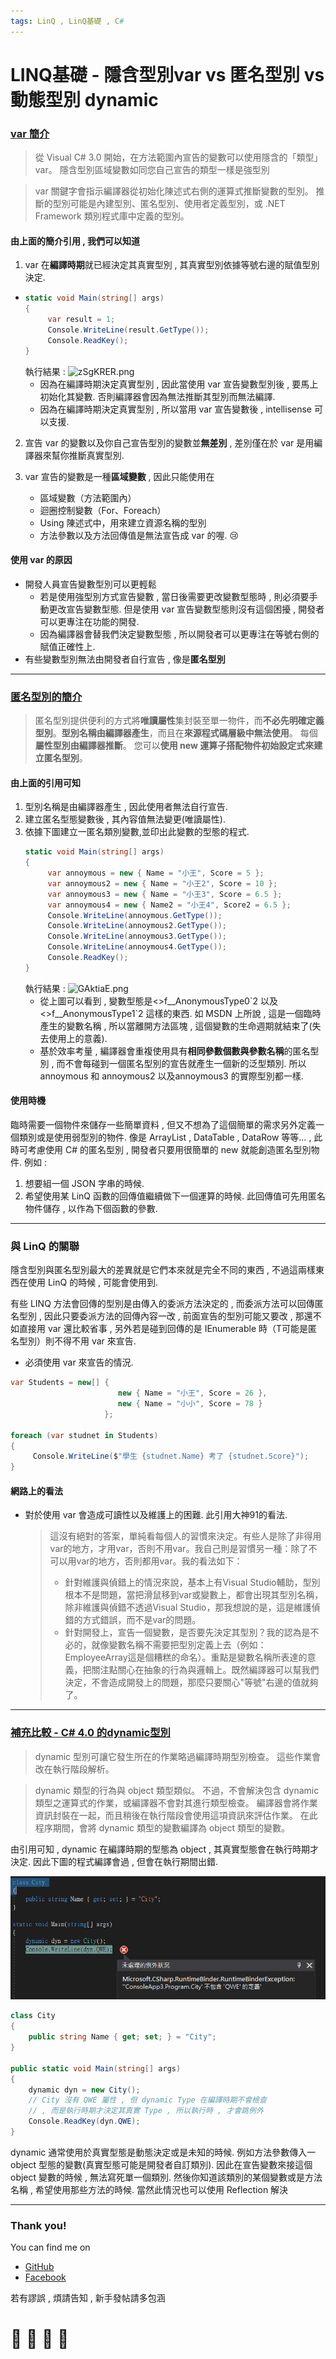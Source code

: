 ```yaml
---
tags: LinQ , LinQ基礎 , C#
---
```


# LINQ基礎 - 隱含型別var vs 匿名型別 vs 動態型別 dynamic

### [var 簡介](https://docs.microsoft.com/zh-tw/dotnet/csharp/language-reference/keywords/var)

> 從 Visual C# 3.0 開始，在方法範圍內宣告的變數可以使用隱含的「類型」var。 隱含型別區域變數如同您自己宣告的類型一樣是強型別

> var 關鍵字會指示編譯器從初始化陳述式右側的運算式推斷變數的型別。 推斷的型別可能是內建型別、匿名型別、使用者定義型別，或 .NET Framework 類別程式庫中定義的型別。
> 

#### 由上面的簡介引用 , 我們可以知道
1. var 在**編譯時期**就已經決定其真實型別 , 其真實型別依據等號右邊的賦值型別決定.
- ```C#
  static void Main(string[] args)
  {
       var result = 1;
       Console.WriteLine(result.GetType());
       Console.ReadKey();
  }
  ```
  執行結果 : ![zSgKRER.png](https://github.com/s0920832252/LinQ-Note/blob/master/Resources/zSgKRER.png?raw=true)
  - 因為在編譯時期決定真實型別 , 因此當使用 var 宣告變數型別後 , 要馬上初始化其變數. 否則編譯器會因為無法推斷其型別而無法編譯.
  - 因為在編譯時期決定真實型別 , 所以當用 var 宣告變數後 , intellisense 可以支援.
    
2. 宣告 var 的變數以及你自己宣告型別的變數並**無差別** , 差別僅在於 var 是用編譯器來幫你推斷真實型別.

3. var 宣告的變數是一種**區域變數** , 因此只能使用在
    - 區域變數（方法範圍內）
    - 迴圈控制變數（For、Foreach）
    - Using 陳述式中，用來建立資源名稱的型別
    - 方法參數以及方法回傳值是無法宣告成 var 的喔. :cry: 

#### 使用 var 的原因
- 開發人員宣告變數型別可以更輕鬆
    - 若是使用強型別方式宣告變數 , 當日後需要更改變數型態時 , 則必須要手動更改宣告變數型態. 但是使用 var 宣告變數型態則沒有這個困擾 , 開發者可以更專注在功能的開發.
    - 因為編譯器會替我們決定變數型態 , 所以開發者可以更專注在等號右側的賦值正確性上.
- 有些變數型別無法由開發者自行宣告 , 像是**匿名型別**

---

### [匿名型別的簡介](https://docs.microsoft.com/zh-tw/dotnet/csharp/programming-guide/classes-and-structs/anonymous-types)

> 匿名型別提供便利的方式將**唯讀屬性**集封裝至單一物件，而**不必先明確定義型別**。**型別名稱由編譯器產生**，而且在**來源程式碼層級中無法使用**。 每個**屬性型別由編譯器推斷**。
您可以**使用 new 運算子搭配物件初始設定式來建立匿名型別**。

#### 由上面的引用可知
1. 型別名稱是由編譯器產生 , 因此使用者無法自行宣告.
2. 建立匿名型態變數後 , 其內容值無法變更(唯讀屬性).
3. 依據下圖建立一匿名類別變數,並印出此變數的型態的程式.
    ```C#
    static void Main(string[] args)
    {
         var annoymous = new { Name = "小王", Score = 5 };
         var annoymous2 = new { Name = "小王2", Score = 10 };
         var annoymous3 = new { Name = "小王3", Score = 6.5 };
         var annoymous4 = new { Name2 = "小王4", Score2 = 6.5 };
         Console.WriteLine(annoymous.GetType());
         Console.WriteLine(annoymous2.GetType());
         Console.WriteLine(annoymous3.GetType());
         Console.WriteLine(annoymous4.GetType());
         Console.ReadKey();
    }
    ```    
    執行結果 : ![GAktiaE.png](https://github.com/s0920832252/LinQ-Note/blob/master/Resources/GAktiaE.png?raw=true)
    - 從上圖可以看到 , 變數型態是<>f__AnonymousType0\`2 以及 <>f__AnonymousType1\`2 這樣的東西. 如 MSDN 上所說 , 這是一個臨時產生的變數名稱 , 所以當離開方法區塊 , 這個變數的生命週期就結束了(失去使用上的意義).
    - 基於效率考量 , 編譯器會重複使用具有**相同參數個數與參數名稱**的匿名型別 , 而不會每碰到一個匿名型別的宣告就產生一個新的泛型類別. 所以 annoymous 和 annoymous2 以及annoymous3 的實際型別都一樣.
    
#### 使用時機
臨時需要一個物件來儲存一些簡單資料 , 但又不想為了這個簡單的需求另外定義一個類別或是使用弱型別的物件. 像是 ArrayList , DataTable , DataRow 等等…  , 此時可考慮使用 C# 的匿名型別 , 開發者只要用很簡單的 new 就能創造匿名型別物件. 
例如 : 
1. 想要組一個 JSON 字串的時候.
2. 希望使用某 LinQ 函數的回傳值繼續做下一個運算的時候. 此回傳值可先用匿名物件儲存 , 以作為下個函數的參數.

---

### 與 LinQ 的關聯

隱含型別與匿名型別最大的差異就是它們本來就是完全不同的東西 , 不過這兩樣東西在使用 LinQ 的時候 , 可能會使用到.

有些 LINQ 方法會回傳的型別是由傳入的委派方法決定的 , 而委派方法可以回傳匿名型別 , 因此只要委派方法的回傳內容一改 , 前面宣告的型別可能又要改 , 那還不如直接用 var 還比較省事 , 另外若是碰到回傳的是 IEnumerable<T> 時（T可能是匿名型別）則不得不用 var 來宣告.

- 必須使用 var 來宣告的情況.
```C#
var Students = new[] { 
                        new { Name = "小王", Score = 26 }, 
                        new { Name = "小小", Score = 78 }
                     };
                     
foreach (var studnet in Students)
{
     Console.WriteLine($"學生 {studnet.Name} 考了 {studnet.Score}");
}
```

#### 網路上的看法
- 對於使用 var 會造成可讀性以及維護上的困難. 此引用大神91的看法.
  > 這沒有絕對的答案，單純看每個人的習慣來決定。有些人是除了非得用var的地方，才用var，否則不用var。我自己則是習慣另一種：除了不可以用var的地方，否則都用var。我的看法如下：
  > - 針對維護與偵錯上的情況來說，基本上有Visual Studio輔助，型別根本不是問題，當把滑鼠移到var或變數上，都會出現其型別名稱，除非維護與偵錯不透過Visual Studio，那我想說的是，這是維護偵錯的方式錯誤，而不是var的問題。
  > - 針對開發上，宣告一個變數，是否要先決定其型別？我的認為是不必的，就像變數名稱不需要把型別定義上去（例如：EmployeeArray這是個糟糕的命名）。重點是變數名稱所表達的意義，把關注點關心在抽象的行為與邏輯上。既然編譯器可以幫我們決定，不會造成開發上的問題，那麼只要關心"等號"右邊的值就夠了。
---

### [補充比較 - C# 4.0 的dynamic型別](https://docs.microsoft.com/zh-tw/dotnet/csharp/language-reference/keywords/dynamic)

> dynamic 型別可讓它發生所在的作業略過編譯時期型別檢查。 這些作業會改在執行階段解析。

> dynamic 類型的行為與 object 類型類似。 不過，不會解決包含 dynamic 類型之運算式的作業，或編譯器不會對其進行類型檢查。 編譯器會將作業資訊封裝在一起，而且稍後在執行階段會使用這項資訊來評估作業。 在此程序期間，會將 dynamic 類型的變數編譯為 object 類型的變數。

由引用可知 , dynamic 在編譯時期的型態為 object , 其真實型態會在執行時期才決定. 因此下圖的程式編譯會過 , 但會在執行期間出錯.

![P2TMGfB.png](https://github.com/s0920832252/LinQ-Note/blob/master/Resources/P2TMGfB.png?raw=true)

```C#
class City
{
    public string Name { get; set; } = "City";
}

public static void Main(string[] args)
{
    dynamic dyn = new City();
    // City 沒有 QWE 屬性 , 但 dynamic Type 在編譯時期不會檢查 
    // , 而是執行時期才決定其真實 Type , 所以執行時 , 才會跳例外
    Console.ReadKey(dyn.QWE); 
}
```

dynamic 通常使用於真實型態是動態決定或是未知的時候.
例如方法參數傳入一 object 型態的變數(真實型態可能是開發者自訂類別). 因此在宣告變數來接這個 object 變數的時候 , 無法寫死單一個類別. 然後你知道該類別的某個變數或是方法名稱 , 希望使用那些方法的時候. 當然此情況也可以使用 Reflection 解決

---


### Thank you! 

You can find me on

- [GitHub](https://github.com/s0920832252)
- [Facebook](https://www.facebook.com/fourtune.chen)

若有謬誤 , 煩請告知 , 新手發帖請多包涵

# :100: :muscle: :tada: :sheep: 
